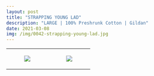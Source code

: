 ```yaml
---
layout: post
title: "STRAPPING YOUNG LAD"
description: "LARGE | 100% Preshrunk Cotton | Gildan"
date: 2021-03-08
img: /img/0042-strapping-young-lad.jpg
---
```




<table style="width:100%;"><tr><td style="vertical-align:top;">
      <figure class="tmblr-full" data-orig-height="2048" data-orig-width="1365" data-orig-src="https://concertshirts.netlify.app/shirts/0042/0042-01.jpg"><img src="https://64.media.tumblr.com/5568ae909c2d85121fffcb658082a65f/dd558e7592bad4eb-a4/s540x810/2ac1481c9de076037d32227a9f512374717c02f5.jpg" data-orig-height="2048" data-orig-width="1365" data-orig-src="https://concertshirts.netlify.app/shirts/0042/0042-01.jpg"/></figure></td>
    <td style="vertical-align:top;">
      <figure class="tmblr-full" data-orig-height="2048" data-orig-width="1365" data-orig-src="https://concertshirts.netlify.app/shirts/0042/0042-02.jpg"><img src="https://64.media.tumblr.com/e79b02726edaa00ad09e4edba85ee387/dd558e7592bad4eb-f7/s540x810/17261e4e5553ad45982cfbc7981537b096ecdb43.jpg" data-orig-height="2048" data-orig-width="1365" data-orig-src="https://concertshirts.netlify.app/shirts/0042/0042-02.jpg"/></figure></td>
  </tr></table>
